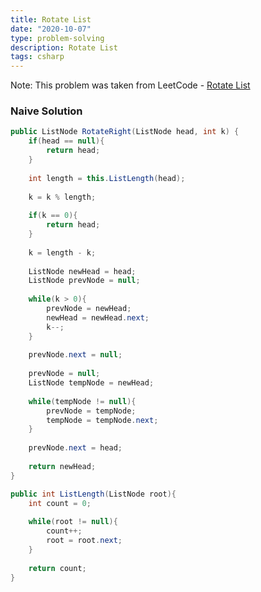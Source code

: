 ```yaml
---
title: Rotate List
date: "2020-10-07"
type: problem-solving
description: Rotate List
tags: csharp
---
```


Note: This problem was taken from LeetCode - [Rotate List](https://leetcode.com/problems/rotate-list/)

### Naive Solution

```csharp
public ListNode RotateRight(ListNode head, int k) {
	if(head == null){
		return head;
	}
	
	int length = this.ListLength(head);
	
	k = k % length;
	
	if(k == 0){
		return head;
	}
	
	k = length - k;
	
	ListNode newHead = head;
	ListNode prevNode = null;
	
	while(k > 0){
		prevNode = newHead;
		newHead = newHead.next;
		k--;
	}
	
	prevNode.next = null;
	
	prevNode = null;
	ListNode tempNode = newHead;
	
	while(tempNode != null){
		prevNode = tempNode;
		tempNode = tempNode.next;
	}
	
	prevNode.next = head;
	
	return newHead;
}

public int ListLength(ListNode root){
	int count = 0;
	
	while(root != null){
		count++;
		root = root.next;
	}
	
	return count;
}
```
